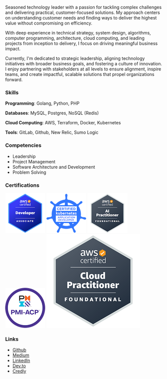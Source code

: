 Seasoned technology leader with a passion for tackling complex challenges and delivering practical, customer-focused solutions. My approach centers on understanding customer needs and finding ways to deliver the highest value without compromising on efficiency.

With deep experience in technical strategy, system design, algorithms, computer programming, architecture, cloud computing, and leading projects from inception to delivery, I focus on driving meaningful business impact. 

Currently, I'm dedicated to strategic leadership, aligning technology initiatives with broader business goals, and fostering a culture of innovation. I enjoy partnering with stakeholders at all levels to ensure alignment, inspire teams, and create impactful, scalable solutions that propel organizations forward.

### Skills

**Programming**: Golang, Python, PHP 

**Databases**: MySQL, Postgres, NoSQL (Redis) 

**Cloud Computing**: AWS, Terraform, Docker, Kubernetes 

**Tools**: GitLab, Github, New Relic, Sumo Logic

### Competencies
- Leadership
- Project Management
- Software Architecture and Development
- Problem Solving

### Certifications

![aws developer](./media/awsdev.png)
![ckad](./media/ckad.png)
![aws ai](./media/awsai.png)
![pmi acp](./media/pmiacp.png)
![aws cp](./media/awscloud.png)

### Links

- [Github](https://github.com/jorgecontreras)
- [Medium](https://medium.com/@jorge-contreras)
- [LinkedIn](https://www.linkedin.com/in/jorgecontreras-profile)
- [Dev.to](https://dev.to/jorgecontreras)
- [Credly](https://www.credly.com/users/jorge-contreras-rodriguez/badges#)
